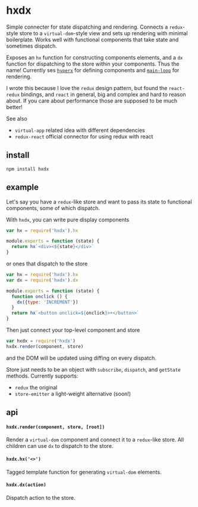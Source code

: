 # hxdx

Simple connecter for state dispatching and rendering. Connects a `redux`-style store to a `virtual-dom`-style view and sets up rendering with minimal boilerplate. Works well with functional components that take state and sometimes dispatch. 

Exposes an `hx` function for constructing components elements, and a `dx` function for dispatching to the store within your components. Thus the name! Currently ses [`hyperx`](http://github.com/substack/hyperx) for defining components and [`main-loop`](http://github.com/Raynos/main-loop) for rendering.

I wrote this because I love the `redux` design pattern, but found the `react-redux` bindings, and `react` in general, big and complex and hard to reason about. If you care about performance those are supposed to be much better!

See also
- `virtual-app` related idea with different dependencies
- `redux-react` official connector for using redux with react

## install

```
npm install hxdx
```

## example

Let's say you have a `redux`-like store and want to pass its state to functional components, some of which dispatch. 

With `hxdx`, you can write pure display components

```javascript
var hx = require('hxdx').hx

module.exports = function (state) {
  return hx`<div><${state}</div>`
}
```

or ones that dispatch to the store

```javascript
var hx = require('hxdx').hx
var dx = require('hxdx').dx

module.exports = function (state) {
  function onclick () {
    dx({type: 'INCREMENT'})
  }
  return hx`<button onclick=${onclick}>+</button>`
}
```

Then just connect your top-level component and store

```javascript
var hxdx = require('hxdx')
hxdx.render(component, store)
```

and the DOM will be updated using diffing on every dispatch.

Store just needs to be an object with `subscribe`, `dispatch`, and `getState` methods. Currently supports:

- `redux` the original
- `store-emitter` a light-weight alternative (soon!)

## api

#### `hxdx.render(component, store, [root])`

Render a `virtual-dom` component and connect it to a `redux`-like store. All children can use `dx` to dispatch to the store.

#### `hxdx.hx('<>')`

Tagged template function for generating `virtual-dom` elements.

#### `hxdx.dx(action)`

Dispatch action to the store.

